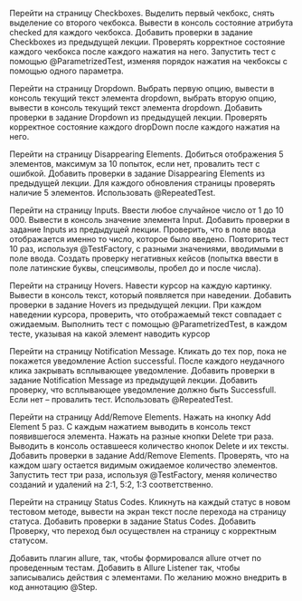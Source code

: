 Перейти на страницу Checkboxes. Выделить первый чекбокс, снять выделение со второго чекбокса. 
Вывести в консоль состояние атрибута checked для каждого чекбокса.
Добавить проверки в задание Checkboxes из предыдущей лекции. 
Проверять корректное состояние каждого чекбокса после каждого нажатия на него. 
Запустить тест с помощью @ParametrizedTest, изменяя порядок нажатия на чекбоксы с помощью одного параметра.

Перейти на страницу Dropdown. Выбрать первую опцию, вывести в консоль текущий текст элемента dropdown, выбрать вторую опцию, вывести в консоль текущий текст элемента dropdown.
Добавить проверки в задание Dropdown из предыдущей лекции. 
Проверять корректное состояние каждого dropDown после каждого нажатия на него.

Перейти на страницу Disappearing Elements. 
Добиться отображения 5 элементов, максимум за 10 попыток, если нет, провалить тест с ошибкой.
Добавить проверки в задание Disappearing Elements из предыдущей лекции. 
Для каждого обновления страницы проверять наличие 5 элементов.
Использовать @RepeatedTest.

Перейти на страницу Inputs. Ввести любое случайное число от 1 до 10 000. 
Вывести в консоль значение элемента Input.
Добавить проверки в задание Inputs из предыдущей лекции. 
Проверить, что в поле ввода отображается именно то число, которое было введено.
Повторить тест 10 раз, используя @TestFactory, с разными значениями, вводимыми в поле ввода. 
Создать проверку негативных кейсов (попытка ввести в поле латинские буквы, спецсимволы, пробел до и после числа).

Перейти на страницу Hovers. Навести курсор на каждую картинку. Вывести в консоль текст, который появляется при наведении.
Добавить проверки в задание Hovers из предыдущей лекции. 
При каждом наведении курсора, проверить, что отображаемый текст совпадает с ожидаемым. 
Выполнить тест с помощью @ParametrizedTest, в каждом тесте, указывая на какой элемент наводить курсор

Перейти на страницу Notification Message. 
Кликать до тех пор, пока не покажется уведомление Action successful. 
После каждого неудачного клика закрывать всплывающее уведомление.
Добавить проверки в задание Notification Message из предыдущей лекции. 
Добавить проверку, что всплывающее уведомление должно быть Successfull. 
Если нет – провалить тест. 
Использовать @RepeatedTest.

Перейти на страницу Add/Remove Elements. Нажать на кнопку Add Element 5 раз.
С каждым нажатием выводить в консоль текст появившегося элемента. 
Нажать на разные кнопки Delete три раза. 
Выводить в консоль оставшееся количество кнопок Delete и их тексты.
Добавить проверки в задание Add/Remove Elements. 
Проверять, что на каждом шагу остается видимым ожидаемое количество элементов. 
Запустить тест три раза, используя @TestFactory, меняя количество созданий и удалений на 2:1, 5:2, 1:3 соответственно.


Перейти на страницу Status Codes. 
Кликнуть на каждый статус в новом тестовом методе, вывести на экран текст после перехода на страницу статуса.
Добавить проверки в задание Status Codes. 
Добавить Проверку, что переход был осуществлен на страницу с корректным статусом.

Добавить плагин allure, так, чтобы формировался allure отчет по проведенным тестам.
Добавить в Allure Listener так, чтобы записывались действия с элементами.
По желанию можно внедрить в код аннотацию @Step.